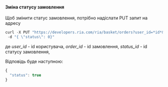 #### Зміна статусу замовлення

Щоб змінити статус замовлення, потрібно надіслати PUT запит на адресу
````javascript
curl -X PUT "https://developers.ria.com/ria/basket/orders?user_id=*id*&order_id=*id*&api_key=YOUR_API_KEY" -H "accept: application/json" -H "content-type: application/json"
 -d "{ \"status\": 0}"
 `````
 де *user_id* - id користувача, *order_id* - id замовлення, *status_id* - id статусу замовлення, 

 
 
 Відповідь буде наступною:
```javascript
{
  "status": true
}
```
